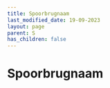 ```yaml
---
title: Spoorbrugnaam
last_modified_date: 19-09-2023
layout: page
parent: S
has_children: false
---
```


Spoorbrugnaam
=============

